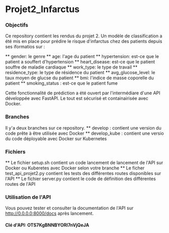 # Projet2_Infarctus
### Objectifs 
Ce repository contient les rendus du projet 2. Un modèle de classification a été mis en place pour prédire le risque d'infarctus chez des patients depuis ses iformatios sur : 

** gender: le genre
** age: l'age du patient
** hypertension: est-ce que le patient a souffert d'hypertension 
** heart_disease: est-ce que le patient souffre de maladie cardiaque
** work_type: le type de travail
** residence_type: le type de résidence du patient
** avg_glucose_level: le taux moyen de glucse du patient
** bmi: l'indice de masse coporelle du patient
** smoking_status : est-ce que le patient fume

Cette fonctionnalité de prédiction a été ouvert par l'intermédiare d'une API développée avec FastAPI. Le tout est sécurisé et containairisée avec Docker.

### Branches
Il y'a deux branches sur ce repository.
** develop : contient une version du code prête à être utilisée avec Docker
**  develop_kube : contient une versio du code déployable avec Docker sur Kubernetes

### Fichiers
** Le fichier setup.sh contient  un code lancement de lancement de l'API sur Docker ou Kuberetes avec Docker selon votre branche
** Le ficher test_api_projet2.py contient les tests des différentes routes disponibles sur l'API
** Le fichier server.py contient le code de définition des différentes routes de l'API 

### Utilisation de l'API
Vous pouvez tester et consulter la documentation de l'API sur http://0.0.0.0:8000/docs  après lancement. 
#### Clé d'API: OTS7KgBNNBYORI7nVjQeJA

